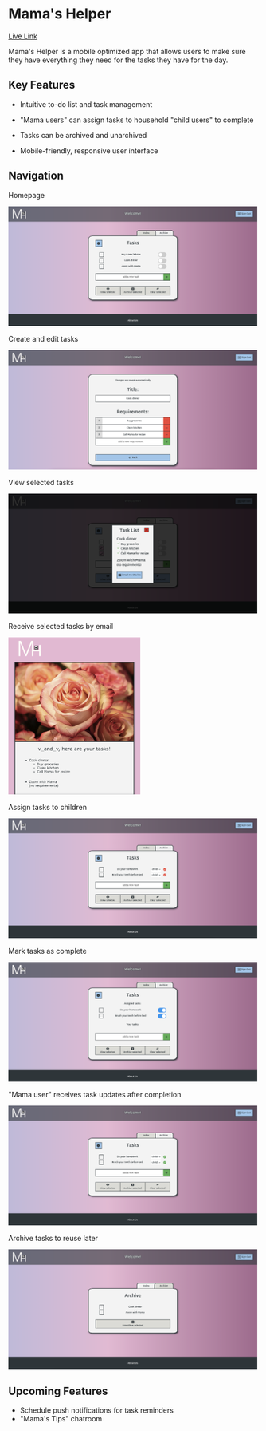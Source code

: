 # Mama's Helper

[Live Link](http://mamashelper.herokuapp.com/)

Mama's Helper is a mobile optimized app that allows users to make sure they have everything they need for the tasks they have for the day.

## Key Features
- Intuitive to-do list and task management

- "Mama users" can assign tasks to household "child users" to complete

- Tasks can be archived and unarchived

- Mobile-friendly, responsive user interface

## Navigation
Homepage

  <img src="./frontend/images/homepage.png" width=500px height=240px/>

Create and edit tasks

  <img src="./frontend/images/task_edit.png" width=500px height=240px/>

View selected tasks

  <img src="./frontend/images/view_tasks.png" width=500px height=240px/>

Receive selected tasks by email

  <img src="./frontend/images/task_email.png" width=265px height=315px>

Assign tasks to children
  
  <img src="./frontend/images/task_assignment.png" width=500px height=240px/>

Mark tasks as complete

  <img src="./frontend/images/child_task_complete.png" width=500px height=240px/>

"Mama user" receives task updates after completion

  <img src="./frontend/images/parent_task_complete.png" width=500px height=240px/>

Archive tasks to reuse later
  
  <img src="./frontend/images/archive_tab.png" width=500px height=240px/>


## Upcoming Features
- Schedule push notifications for task reminders
- "Mama's Tips" chatroom
